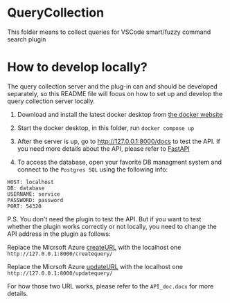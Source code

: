 # QueryCollection
This folder means to collect queries for VSCode smart/fuzzy command search plugin

# How to develop locally?

The query collection server and the plug-in can and should be developed separately,
so this README file will focus on how to set up and develop the query collection server locally.

1. Download and install the latest docker desktop from [the docker website](https://www.docker.com/products/docker-desktop/)

2. Start the docker desktop, in this folder, run `docker compose up`

3. After the server is up, go to http://127.0.0.1:8000/docs to test the API. If you need more details about the API,
please refer to [FastAPI](https://fastapi.tiangolo.com/)

4. To access the database, open your favorite DB managment system and connect to the `Postgres SQL` using the following info:

```
HOST: localhost
DB: database
USERNAME: service
PASSWORD: password
PORT: 54320
```

P.S. You don't need the plugin to test the API. But if you want
to test whether the plugin works correctly or not locally, you need to change the API address in the plugin as follows:

Replace the Micrsoft Azure [createURL](https://github.com/SigmaWe/text2command/blob/f71fc51bc3b4105fbb02c3abb7ba5de2e6ac98f7/Plugin/text2command/src/basicInput.ts#L83) with the localhost one `http://127.0.0.1:8000/createquery/`

Replace the Micrsoft Azure [updateURL](https://github.com/SigmaWe/text2command/blob/main/Plugin/text2command/src/basicInput.ts#L32) with the localhost one `http://127.0.0.1:8000/updatequery/`

For how those two URL works, please refer to the `API_doc.docx` for more details.
